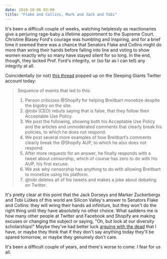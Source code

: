 ```yaml
---
date: 2018-10-06 03:00
title: "Flake and Collins, Mark and Jack and Tobi"
---
```


It's been a difficult couple of weeks,
watching helplessly as reactionaries give a perjuring rage-baby a lifetime appointment to the Supreme Court.
Christine Blasey Ford's courage was humbling and inspiring,
and for a brief time it seemed there was a chance that Senators Flake and Collins
might do more than wring their hands
before falling into line and voting to show women exactly why so many have stayed silent for so long.
In the end,
though,
they lacked Prof. Ford's integrity,
or (so far as I can tell) any integrity at all.

Coincidentally (or not)
[this thread](https://twitter.com/slpng_giants/status/1048611032330117120) popped up
on the Sleeping Giants Twitter account today:

> Sequence of events that led to this:
>
> 1. Person criticizes @Shopify for helping Breitbart monetize despite the bigotry on the site.
> 2. @tobi (CEO) rebuts saying that is false, that they follow their Acceptable Use Policy.
> 3. We post the following, showing both his Acceptable Use Policy and the articles and unmoderated comments that clearly break his policies, to which he does not respond.
> 4. We post several more examples of how Breitbart’s comments clearly break the @Shopify AUP, to which he also does not respond.
> 5. After more requests for an answer, he finally responds with a tweet about censorship, which of course has zero to do with his AUP, his first excuse.
> 6. We ask why censorship has anything to do with allowing Breitbart to monetize using his platform.
> 7. @tobi deletes all of his tweets and makes a joke about debating on Twitter.

It's pretty clear at this point that the Jack Dorseys and Marker Zuckerbergs and Tobi Lütkes of this world
are Silicon Valley's answer to Senators Flake and Collins:
they will wring their hands ad infinitum,
but they won't do the right thing until they have absolutely no other choice.
What saddens me is how many other people at Twitter and Facebook and Shopify
are making excuses or changing the subject or saying,
"Oh, but look at our diversity scholarships!"
Maybe they've had better luck
[arguing with the dead]({{site.github.url}}/2018/05/06/cigarettes-and-shopify.html)
that I have,
or maybe they think that if they don't say anything today they'll be spared tomorrow,
or maybe they genuinely don't care.

It's been a difficult couple of years,
and there's worse to come.
I fear for us all.
